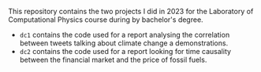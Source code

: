 This repository contains the two projects I did in 2023 for the Laboratory of Computational Physics course during by bachelor's degree.
* ```dc1``` contains the code used for a report analysing the correlation between tweets talking about climate change a demonstrations.
* ```dc2``` contains the code used for a report looking for time causality between the financial market and the price of fossil fuels. 
